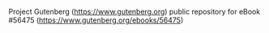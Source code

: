 Project Gutenberg (https://www.gutenberg.org) public repository for
eBook #56475 (https://www.gutenberg.org/ebooks/56475)
